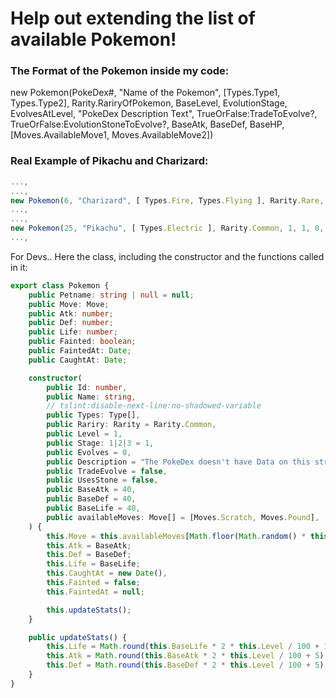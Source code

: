 # Help out extending the list of available Pokemon!

### The Format of the Pokemon inside my code:
new Pokemon(PokeDex#, "Name of the Pokemon", [Types.Type1, Types.Type2], Rarity.RariryOfPokemon, BaseLevel, EvolutionStage, EvolvesAtLevel, "PokeDex Description Text", TrueOrFalse:TradeToEvolve?, TrueOrFalse:EvolutionStoneToEvolve?, BaseAtk, BaseDef, BaseHP, [Moves.AvailableMove1, Moves.AvailableMove2])

### Real Example of Pikachu and Charizard:
``` typescript
...,
...,
new Pokemon(6, "Charizard", [ Types.Fire, Types.Flying ], Rarity.Rare, 1, 3, 0, "Spits fire that is hot enough to melt boulders. Known to cause forest fires unintentionally.", false, false, 84, 78, 78, [ Moves.FlareBlitz, Moves.HeatWave, Moves.DragonClaw, Moves.ShadowClaw, Moves.AirSlash, Moves.Scratch, Moves.Growl, Moves.Ember, Moves.Smokescreen, Moves.Ember, Moves.Smokescreen, Moves.DragonRage, Moves.ScaryFace, Moves.FireFang, Moves.FlameBurst, Moves.WingAttack, Moves.Slash, Moves.Flamethrower, Moves.FireSpin, Moves.Inferno, Moves.HeatWave, Moves.FlareBlitz, Moves.AirCutter, Moves.AncientPower, Moves.BeatUp, Moves.BellyDrum, Moves.Bite, Moves.Counter, Moves.Crunch, Moves.DragonDance, Moves.DragonPulse, Moves.DragonRush, Moves.FlareBlitz, Moves.FocusPunch, Moves.MetalClaw, Moves.Outrage ]),
...,
...,
new Pokemon(25, "Pikachu", [ Types.Electric ], Rarity.Common, 1, 1, 0, "When several of these Pokémon gather, their electricity could build and cause lightning storms.", false, true, 55, 40, 35, [ Moves.TailWhip, Moves.ThunderShock, Moves.Growl, Moves.PlayNice, Moves.QuickAttack, Moves.ThunderWave, Moves.ElectroBall, Moves.DoubleTeam, Moves.Nuzzle, Moves.Slam, Moves.Thunderbolt, Moves.Feint, Moves.Agility, Moves.Discharge, Moves.LightScreen, Moves.Thunder, Moves.Bestow, Moves.Bide, Moves.Charge, Moves.DisarmingVoice, Moves.DoubleSlap, Moves.Encore, Moves.Endure, Moves.FakeOut, Moves.Flail, Moves.LuckyChant, Moves.Present, Moves.Reversal, Moves.ThunderPunch, Moves.Tickle, Moves.Wish, Moves.VoltTackle ]),
...,
```



For Devs.. Here the class, including the constructor and the functions called in it:
```typescript
export class Pokemon {
    public Petname: string | null = null;
    public Move: Move;
    public Atk: number;
    public Def: number;
    public Life: number;
    public Fainted: boolean;
    public FaintedAt: Date;
    public CaughtAt: Date;

    constructor(
        public Id: number,
        public Name: string,
        // tslint:disable-next-line:no-shadowed-variable
        public Types: Type[],
        public Rariry: Rarity = Rarity.Common,
        public Level = 1,
        public Stage: 1|2|3 = 1,
        public Evolves = 0,
        public Description = "The PokeDex doesn't have Data on this strange unknown Pokemon... Have you maybe found a new type of Pokemon?",
        public TradeEvolve = false,
        public UsesStone = false,
        public BaseAtk = 40,
        public BaseDef = 40,
        public BaseLife = 40,
        public availableMoves: Move[] = [Moves.Scratch, Moves.Pound],
    ) {
        this.Move = this.availableMoves[Math.floor(Math.random() * this.availableMoves.length)];
        this.Atk = BaseAtk;
        this.Def = BaseDef;
        this.Life = BaseLife;
        this.CaughtAt = new Date(),
        this.Fainted = false;
        this.FaintedAt = null;

        this.updateStats();
    }

    public updateStats() {
        this.Life = Math.round(this.BaseLife * 2 * this.Level / 100 + 10 + this.Level);
        this.Atk = Math.round(this.BaseAtk * 2 * this.Level / 100 + 5);
        this.Def = Math.round(this.BaseDef * 2 * this.Level / 100 + 5);
    }
}
```
